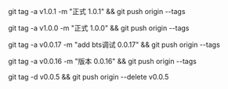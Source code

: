 
git tag -a v1.0.1 -m "正式 1.0.1" && git push origin --tags

git tag -a v1.0.0 -m "正式 1.0.0" && git push origin --tags

git tag -a v0.0.17 -m "add bts调试 0.0.17" && git push origin --tags

git tag -a v0.0.16 -m "版本 0.0.16" && git push origin --tags

git tag -d v0.0.5 && git push origin --delete v0.0.5